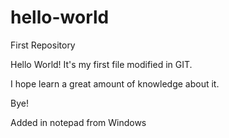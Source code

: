 # hello-world
First Repository

Hello World!
It's my first file modified in GIT.

I hope learn a great amount of knowledge about it.

Bye!

Added in notepad from Windows
